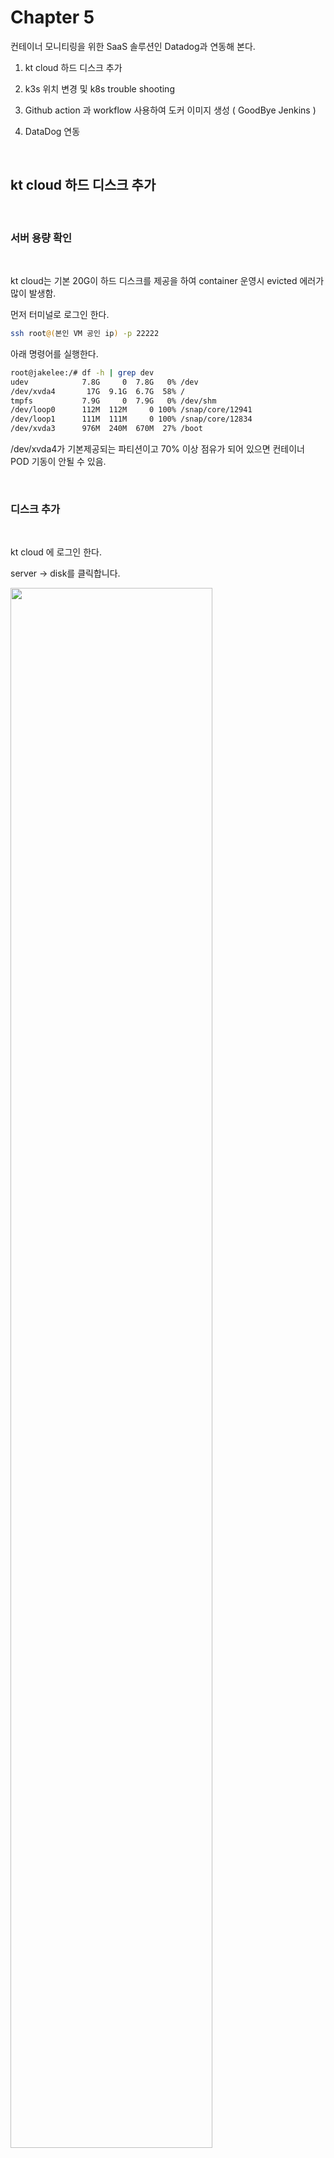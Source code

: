 # Chapter 5 
   
컨테이너 모니티링을 위한 SaaS 솔루션인 Datadog과 연동해 본다.  

1. kt cloud 하드 디스크 추가

2. k3s 위치 변경 및 k8s trouble shooting

3. Github action 과 workflow 사용하여 도커 이미지 생성 ( GoodBye Jenkins )

4. DataDog 연동


 
<br/>

##  kt cloud 하드 디스크 추가

<br/>

### 서버 용량 확인 

<br/>

kt cloud는 기본 20G이 하드 디스크를 제공을 하여 container 운영시 evicted 
에러가 많이 발생함.  

먼저 터미널로 로그인 한다.  

```bash
ssh root@(본인 VM 공인 ip) -p 22222
``` 

아래 명령어를 실행한다.  

```bash
root@jakelee:/# df -h | grep dev
udev            7.8G     0  7.8G   0% /dev
/dev/xvda4       17G  9.1G  6.7G  58% /
tmpfs           7.9G     0  7.9G   0% /dev/shm
/dev/loop0      112M  112M     0 100% /snap/core/12941
/dev/loop1      111M  111M     0 100% /snap/core/12834
/dev/xvda3      976M  240M  670M  27% /boot
```

/dev/xvda4가 기본제공되는 파티션이고 70% 이상 점유가 되어 있으면 컨테이너 POD 기동이 안될 수 있음.  

<br/>

### 디스크 추가  

<br/>

kt cloud 에 로그인 한다.    

server -> disk를 클릭합니다.  


<img src="./assets/disk_add1.png" style="width: 80%; height: auto;"/>   

create disk 를 클릭합니다.

<img src="./assets/disk_add2.png" style="width: 80%; height: auto;"/>   

아래와 같이 값을 선택합니다.  

- zone : KOR-Seoul M2 ( 현재 교육 환경은  M2 zone에 설치 )
- name : host 이름과 같이 설정 ( 식별을 편하게 하기 위함 )
- product : SSD ( 빠른 성능 )
- size : 50G 

launch 버튼을 클릭하여 디스크를 생성하며 약간의 시간 소요.

<img src="./assets/disk_add3.png" style="width: 80%; height: auto;"/>   

state 상태가 Release라고 나오며 붉은색으로 표시됨. 이것은 아직 서버에 디스크가 연결 되지 않았다는 의미.  

<img src="./assets/disk_add4.png" style="width: 80%; height: auto;"/>   

connect 버튼을 클릭을 하면 연결할 서버가 나오고 원하는 대상 서버를 선택합니다.  

<img src="./assets/disk_add5.png" style="width: 80%; height: auto;"/>   

아래 메시지가 나오면 ok를 클릭합니다. 

<img src="./assets/disk_add6.png" style="width: 60%; height: auto;"/>   

완료가 되면 status가 connect 로 나오고 kt cloud 에서는 해야 할 일은 완료 되었습니다.   

<img src="./assets/disk_add7.png" style="width: 80%; height: auto;"/>   

<br/>

### 디스크 붙이기 

<br/>

터미널로 로그인 한다.  

```bash
ssh root@(본인 VM 공인 ip) -p 22222
```  
아래 명령어를 실행한다.  

```bash
root@jakelee:/# fdisk -l
```

<img src="./assets/disk_add_fdisk.png" style="width: 80%; height: auto;"/>   

/dev/xvdb 라는 디스크가 추가 된걸 확인 할수 있습니다.  

위에서 확인한 디바이스 파티션의 포맷을 진행합니다. ( 리눅스 파티션 ext4 )

```bash
root@jakelee:/# mkfs.ext4 /dev/xvdb
```  

포맷이 완료되면 UUID를 확인할 수 있습니다.   위에서도 보이지만 아래의 명령어를 통해서도 UUID를 확인할 수 있습니다.  

```bash
root@jakelee:/# blkid
/dev/xvdb: UUID="f7f5fb33-80f0-4eda-b103-4be9b6aa070e" TYPE="ext4"
/dev/xvda2: UUID="2feb6a8f-952a-4b49-9e39-03b712dc75d3" TYPE="swap" PARTUUID="94574b76-926a-4d85-b78c-f370c646afd9"
/dev/xvda3: UUID="2cab3d8f-b495-43a2-9ea4-db1a02bce959" TYPE="ext4" PARTUUID="375daaec-397a-4545-a75a-6ab586eed954"
/dev/xvda4: UUID="89a01c64-beb2-4de2-bd8b-7aa7146e41ee" TYPE="ext4" PARTUUID="25f58f5f-6d2a-4c4b-96e9-f8345dcf4d16"
/dev/loop0: TYPE="squashfs"
/dev/loop1: TYPE="squashfs"
/dev/xvda1: PARTUUID="6eb8e524-4b89-4dfc-9d73-d259d395f4ac"
```  

이제 디스크를 사용하기 위해 마운트 할 차례입니다. 먼저 마운트 할 대상 폴더를 만들어줍니다.  

```bash
root@jakelee:/# mkdir -p /data
```  

자동 마운트를 위해 마운트 정보를 /etc/fstab 파일에 추가합니다.  

```bash
root@jakelee:/# vi /etc/fstab
```  
<img src="./assets/disk_mount.png" style="width: 80%; height: auto;"/>   

이제 마운트를 적용합니다.  

```bash
root@jakelee:/# mount -a
```  

아래 명령어를 실행하여 /data 마운트 포인트가 생성된걸 확인합니다.  

```bash
root@jakelee:/# df -h | grep dev
udev            7.8G     0  7.8G   0% /dev
/dev/xvda4       17G  9.1G  6.7G  58% /
tmpfs           7.9G     0  7.9G   0% /dev/shm
/dev/loop0      112M  112M     0 100% /snap/core/12941
/dev/loop1      111M  111M     0 100% /snap/core/12834
/dev/xvdb        49G     0   49G   0% /data
/dev/xvda3      976M  240M  670M  27% /boot
```  

<br/>

##  k3s 위치 변경

<br/>

### k3s 신규 폴더 생성 

<br/>

먼저 /var/lib/rancher를 /data 폴더에 복사합니다.  

```
cp -rp /var/lib/rancher /data
```  

rancher폴더가 생성된 것을 확인 할 수 있습니다.  
```
root@jakelee:/# ls /data
rancher
```  

<br/>

### k3s 위치 변경

<br/>

k3s 서비스의 시작 위치를 확인하기 위해 아래 명령어를 실행합니다.    

```bash
root@jakelee:/# systemctl status k3s
● k3s.service - Lightweight Kubernetes
   Loaded: loaded (/etc/systemd/system/k3s.service; enabled; vendor preset: enabled)
   Active: active (running) since Sat 2022-04-30 12:04:31 KST; 22h ago
     Docs: https://k3s.io
  Process: 989 ExecStartPre=/sbin/modprobe overlay (code=exited, status=0/SUCCESS)
  Process: 978 ExecStartPre=/sbin/modprobe br_netfilter (code=exited, status=0/SUCCESS)
  Process: 956 ExecStartPre=/bin/sh -xc ! /usr/bin/systemctl is-enabled --quiet nm-cloud-setup.serv
 Main PID: 990 (k3s-server)
    Tasks: 506
```  

서비스 위치는 /etc/systemd/system/k3s.service 이란 것을 확인 할 수 있고  
vi 에디터로 /etc/systemd/system/k3s.service 를 수정합니다.  

ExecStart 구문에서 --data-dir=/data/rancher/k3s 를 추가합니다.


```bash
# before
ExecStart=/usr/local/bin/k3s \
    server  \
        '--tls-san' \
        '210.106.105.165' \

# after
ExecStart=/usr/local/bin/k3s \
    server \
        '--data-dir=/data/rancher/k3s' \
        '--tls-san' \
        '210.106.105.165' \

```  

시스템 데몬과 k3s를 재기동 합니다.  

```bash
systemctl daemon-reload 
systemctl restart k3s
```  

정상기동을 확인합니다.   

```bash
systemctl status k3s
```  

신규 파티션 ( /dev/xvdb )에 disk가 사용되는지 확인 합니다.

```bash
root@jakelee:/# df -h | grep dev
udev            7.8G     0  7.8G   0% /dev
/dev/xvda4       17G  9.0G  6.8G  58% /
tmpfs           7.9G     0  7.9G   0% /dev/shm
/dev/loop0      112M  112M     0 100% /snap/core/12941
/dev/loop1      111M  111M     0 100% /snap/core/12834
/dev/xvdb        49G  6.5G   41G  14% /data
/dev/xvda3      976M  240M  670M  27% /boot
```  

k3s 에서 evicted 된 pod를 정리한다.  

먼저 pod 상태를 를 살펴 봅니다.  

```bash
kubect get po --all-namespaces
```

아래 명령어를 실행하면 Pod가 정리되고 재기동 됩니다.       

```bash
kubectl drain --delete-emptydir-data --ignore-daemonsets --force < node 이름 > && kubectl uncordon < node 이름 >
```

```bash
root@jakelee:~# kubectl drain --delete-emptydir-data --ignore-daemonsets --force jakelee && kubectl uncordon jakelee
node/jakelee cordoned
WARNING: ignoring DaemonSet-managed Pods: monitoring/prometheus-prometheus-node-exporter-2dgkh, kube-system/svclb-traefik-ppwjm, default/my-datadog-5vtk6
evicting pod kube-system/local-path-provisioner-84bb864455-gsm9c
argocd-applicationset-controller-66689cbf4b-czwx7
evicting pod monitoring/prometheus-grafana-75898f6f7b-bwgd6
I0501 20:52:09.033684   24024 request.go:665] Waited for 1.000050949s due to client-side throttling, not priority and fairness, request: POST:https://127.0.0.1:6443/api/v1/namespaces/monitoring/pods/alertmanager-prometheus-kube-prometheus-alertmanager-0/eviction
pod/argocd-notifications-controller-5f8c5d6fc5-7sr85 evicted
pod/argocd-server-5bbd4cfc66-rhwpj evicted
pod/coredns-96cc4f57d-jwlxm evicted
kube-prometheus-operator-85bcb96fcb-jfql6 evicted
pod/prometheus-prometheus-kube-prometheus-prometheus-0 evicted
pod/alertmanager-prometheus-kube-prometheus-alertmanager-0 evicted
I0501 20:52:19.187060   24024 request.go:665] Waited for 3.595956327s due to client-side throttling, not priority and fairness, request: GET:https://127.0.0.1:6443/api/v1/namespaces/dev/pods/dev-edu6-cc658fb7b-dr7mw
pod/mynginx-69d586ff67-m284g evicted
pod/prometheus-kube-state-metrics-77698656df-c6jl2 evicted
pod/dev-edu6-cc658fb7b-zm4dh evicted
node/jakelee evicted
node/jakelee uncordoned
```  

disk full 이 발생한 경우는 아래 명령어를 사용하여 disk-pressure- 관련 메시지를 확인한다.  

```bash
kubectl describe node < node 명 >
```  

taint 명령어를 사용하여 해당 node를 untaint 하여 pod 가 schedule 되게 한다.   

```bash  
kubectl taint nodes jakelee node.kubernetes.io/disk-pressure- 
```  

<br/>

##  Github action 과 workflow 사용하여 도커 이미지 생성 ( Goodbye Jenkins )

<br/>

### GitHub Package

<br/>

github 에서도 Packages 라는 이름으로 도커 레지스트리를 기능을 지원한다.  
현재 private은 500 메가 까지는 제공을 하고 있다.  

docker 이미지 이름은 앞에 ghcr.io가 붙는다.  
github의 본인 계정으로 이동하면 packages tab을 볼수 있다.  

<img src="./assets/github_package.png" style="width: 80%; height: auto;"/>  

<br/>

### GitHub Docker 이미지 빌드 후 github package 에 push 

<br/>

우리가 그동안 Jenkins 를 통하여 Docker Build 를 수행 했지만 이제는
Github의 Action , workflow 기능을 이용하여 빌드를 수행해본다.   

<br/>

https://github.com/shclub/edu7 를 본인의 github에 fork 한다.  

Actions tab 을 클릭한다.  

<img src="./assets/github_action1.png" style="width: 80%; height: auto;"/>  

템플릿 목록이 나오고 먼저 Github package 에  push 하기 위해서 Publish Docker Container Template을 선택한 후 configure 를 클릭한다.  
- IOS 나 Android의 경우는 search 메뉴에서 검색한다.    

<img src="./assets/github_action_template.png" style="width: 80%; height: auto;"/>  

docker-publish.yml 화일이 아래 처럼 생기고 schedule 부분의 2개 라인만
주석 처리하고 Start commit을 클릭한다.  

<img src="./assets/github_action3.png" style="width: 100%; height: auto;"/>  

./github/workflows 폴더가 생성이 되고 docker-publish.yml 화일이 생성 된것을 확인 할수 있다.  

<img src="./assets/github_action4.png" style="width: 100%; height: auto;"/>  

다시 Actions Tab을 클릭한다.  
Docker 라는 workflow 가 생성이되고 오른편에 pipeline 이 실행 되고 있는것을  확인할 수있다.  

<img src="./assets/github_action5.png" style="width: 100%; height: auto;"/>  

정상적으로 수행이되면 파란색으로 아이콘이 변경이되고 에러가 발생하면 붉은색으로 나온다.  

<img src="./assets/github_action6.png" style="width: 100%; height: auto;"/>  

해당 파이프라인 클릭 ( create  Docker-publish.yml ) 하면 빌드 화면으로 넘어가고 Build를 클릭하면 오른편에 파이프라인 세부 로그를 볼 수있다.  

<img src="./assets/github_action7.png" style="width: 100%; height: auto;"/>  

생성된 빌드 이미지를 보기 위해서는 본인 계정을 클릭한다.  

<img src="./assets/github_action8.png" style="width: 100%; height: auto;"/>  

repository에서도 오른편에서 package 를 통해 확인 할 수도 있다.  

<img src="./assets/github_action8-1.png" style="width: 100%; height: auto;"/>  

Packages를 클릭하면 신규로 생성된 도커 이미지를 확인 할 수 있다.  

<img src="./assets/github_action9.png" style="width: 100%; height: auto;"/>  

해당 도커 이미지를 클릭하면 docker pull을 위한 도커 이미지를 명령어를 확인 할 수 있고 오른편에는
package를 설정할수 있다.  

기본 설정은 public 이다.  

<img src="./assets/github_action10.png" style="width: 100%; height: auto;"/>  

생성된 도커를  터미널 창에서 아래와 같이 실행한다.  
기본 tag는 master 이다.  


```bash
root@jakelee:~# docker run ghcr.io/shclub/edu7:master
 * Serving Flask app 'app' (lazy loading)
 * Environment: production
   WARNING: This is a development server. Do not use it in a production deployment.
   Use a production WSGI server instead.
 * Debug mode: off
 * Running on all addresses (0.0.0.0)
   WARNING: This is a development server. Do not use it in a production deployment.
 * Running on http://127.0.0.1:5000
 * Running on http://172.17.0.2:5000 (Press CTRL+C to quit)
 ```  

  
<br/>

### GitHub Docker 이미지 빌드 후 docker hub  에 push 

<br/>

GitHub package 가 아닌 Docker hub 에 push 해본다.  

Actions Tab으로 이동하여 New workflow를 클릭한다.  

<img src="./assets/github_action11.png" style="width: 100%; height: auto;"/>  

아래의 내용을 복사한다.    

```bash
name: Publish Docker image

on:
#  release:
#    types: [published]
  push:
    branches: [ master ]
    # Publish semver tags as releases.
#    tags: [ 'v*.*.*' ]
  pull_request:
    branches: [ master ]
    
jobs:
  push_to_registry:
    name: Push Docker image to Docker Hub
    runs-on: ubuntu-latest
    steps:
      - name: Check out the repo
        uses: actions/checkout@v3
      
      - name: Log in to Docker Hub
        uses: docker/login-action@f054a8b539a109f9f41c372932f1ae047eff08c9
        with:
          username: ${{ secrets.DOCKER_USERNAME }}
          password: ${{ secrets.DOCKER_PASSWORD }}
      
      - name: Extract metadata (tags, labels) for Docker
        id: meta
        uses: docker/metadata-action@98669ae865ea3cffbcbaa878cf57c20bbf1c6c38
        with:
          images: shclub/edu7
      
      - name: Build and push Docker image
        uses: docker/build-push-action@ad44023a93711e3deb337508980b4b5e9bcdc5dc
        with:
          context: .
          push: true
          tags: shclub/edu7 
          #${{ steps.meta.outputs.tags }}
          labels: ${{ steps.meta.outputs.labels }}
```  

아래와 같이 생성이 되면 화일명을 docker-hub-publish.yml로 변경을 하고 image 이름을 원하는 이름으로 변경한다.  
본인 docker hub id 를 사용한다.  

```bash
#before
      - name: Extract metadata (tags, labels) for Docker
        id: meta
        uses: docker/metadata-action@98669ae865ea3cffbcbaa878cf57c20bbf1c6c38
        with:
          images: shclub/edu7
      
      - name: Build and push Docker image
        uses: docker/build-push-action@ad44023a93711e3deb337508980b4b5e9bcdc5dc
        with:
          context: .
          push: true
          tags: shclub/edu7 
          labels: ${{ steps.meta.outputs.labels }}
#after
      - name: Extract metadata (tags, labels) for Docker
        id: meta
        uses: docker/metadata-action@98669ae865ea3cffbcbaa878cf57c20bbf1c6c38
        with:
          images: <본인 도커 계정>/edu7 <-- 수정
      
      - name: Build and push Docker image
        uses: docker/build-push-action@ad44023a93711e3deb337508980b4b5e9bcdc5dc
        with:
          context: .
          push: true
          tags: <본인 도커 계정>/edu7   <-- 수정  
          labels: ${{ steps.meta.outputs.labels }}
```  

<img src="./assets/github_action12.png" style="width: 100%; height: auto;"/>  

start commit 버튼을 클릭하면 화일이 신규로 생긴것을 확인할 수가 있고  빌드가 수행이 된다.  

<img src="./assets/github_action13.png" style="width: 100%; height: auto;"/>  

Actions Tab 으로 이동하면 Publish Docker image 가 생성이 되고 빌드 파이프 라인이 성공 1개 에러 1개가 발생 한 것을 확인 할 수 있다.  

<img src="./assets/github_action14.png" style="width: 100%; height: auto;"/>  

에러를 클릭하면 세부 파이프라인 창으로 이동을 하고 오른편 화면에 에러가 난 곳을 확장 하여 에러메시지를
확인한다.  

에러 메시지는  Github Repository (edu7)에 도커 허브 credential을 만들지 않아서 발생한 에러이다.

<img src="./assets/github_action15.png" style="width: 100%; height: auto;"/>  

도커 허브 Credential을 만들기 위해서 setting -> secret 으로 이동하여 Action을 클릭한다.  

<img src="./assets/github_action_docker1.png" style="width: 100%; height: auto;"/>  

New Repository Secret를 클릭한다.  

<img src="./assets/github_action_docker2.png" style="width: 100%; height: auto;"/>  

docker-hub-publish.yml 에 생성한 것처럼 설정을 한다.   

```bash
with:
          username: ${{ secrets.DOCKER_USERNAME }}
          password: ${{ secrets.DOCKER_PASSWORD }}
```

아래와 같이 secret을 생성한다.  

<img src="./assets/github_action_docker3.png" style="width: 100%; height: auto;"/>   

2개의 secret이 생성된 것을 확인 할수 있다.  

<img src="./assets/github_action_docker4.png" style="width: 100%; height: auto;"/>   

Actions Tab 으로 이동하여 Publish Docker image 를 선택하고 에러난 화면을 클릭하여 세부 파이프라인 창으로 이동한다.  

<img src="./assets/github_action_docker5.png" style="width: 100%; height: auto;"/>  

오른쪽 상단에 Re-run failed job을 선택한다.  

<img src="./assets/github_action_docker6.png" style="width: 100%; height: auto;"/>  

Re-run jobs를 클릭한다.  

<img src="./assets/github_action_docker7.png" style="width: 100%; height: auto;"/>  

다시 파이프라인을 재실행을 한다.  

<img src="./assets/github_action_docker8.png" style="width: 100%; height: auto;"/>  

성공으로 빌드 된것을 확인 할 수 있다.  

<img src="./assets/github_action_docker9.png" style="width: 100%; height: auto;"/>  

도커 허브로 이동하여 생성된 이미지를 확인한다.  

<img src="./assets/github_action_docker10.png" style="width: 100%; height: auto;"/>  


<br/>

### 수동으로 Actions workflow 실행 

<br/>

workflow는 schedule 또는 event trigger를 통해서 동작을 하지만 수동으로 원할때만 빌드 할수 있도록 구성을 할 수 있다. 

<br/>

docker-hub-publish.yml 화일에서 on 아래에 아래와 같이 추가해 준다.  
기존의 값은 주석 처리한다.  ( jobs 아래 내용은 수정하지 않는다 )  

```bash
on:      
  workflow_dispatch:
    inputs:
      name:
        description: "TAG"
        required: true
        default: "master"
#  schedule:
#    - cron: '25 2 * * *'
#  push:
#    branches: [ master ]
#    # Publish semver tags as releases.
#    tags: [ 'v*.*.*' ]
#  pull_request:
#    branches: [ master ]
```  

Commit을 하고 Actions Tab으로 이동하면 아래와 같이 Run workflow 버튼이 생성된 것을 확인 할 수 있다.  

버튼을 클릭하면 설정한 Input 값이 나오고 Run을 하면 실행이 된다.  

<img src="./assets/github_action_manual.png" style="width: 80%; height: auto;"/>  


##  DataDog 연동

<br/>

SaaS 형 All-In-One 모니터링 솔루션인 DataDog과 연동합니다.
### 가입하기

<br/>

브라우저에서 https://www.datadoghq.com/ 로 이동한후 Free Trial을 클릭합니다. 

무료 계정은 14일간 사용이 가능하다.  

처음에 나오는 항목은 datadog 서버의 위치를 선택하게 되며 이번 예제는 US5를 기준으로 설명합니다.  

<img src="./assets/datadog_signup.png" style="width: 80%; height: auto;"/>  

가입 완료 후 로그인을 할때 서버위치를 선택하고 로그인 합니다. ( US5 선택 )  

<img src="./assets/datadog_select_zone.png" style="width: 80%; height: auto;"/>  

Agent Setup 화면이 나오면 왼쪽 상단의 Dog 아이콘을 클릭합니다.  

<img src="./assets/datadog_home.png" style="width: 80%; height: auto;"/> 

DataDog과 연동하기 위해서는 API / APP Key가 필요합니다.  

먼저 기 생성된 API key 와 APP Key를 생성 하기 위해서  왼쪽 하단의 계정을 클릭하고 Organization Setting을 클릭합니다.  

<img src="./assets/datadog_apikey_find1.png" style="width: 80%; height: auto;"/> 

API Keys를 클릭합니다.  
<img src="./assets/datadog_apikey_find2.png" style="width: 80%; height: auto;"/> 

APK Key를 클릭하면 오른쪽 화면에 Key라는 값을 확인 할 수 있습니다.  

<img src="./assets/datadog_apikey_find3.png" style="width: 80%; height: auto;"/> 

Key 가 있는 라인을 클릭하면 화면이 Pop-up이 되고 Copy 버튼을 클릭하여 key를 복사합니다.  

<img src="./assets/datadog_apikey_find4.png" style="width: 80%; height: auto;"/>   

API Key는 하나가 기본적으로 생성이 되지만 APP Key는 직접 생성해야 합니다.  

Application Keys를 선택하고 New Key를 클릭합니다.  

<img src="./assets/datadog_appkey1.png" style="width: 80%; height: auto;"/>   

Name는 원하는 값을 입력하고 Create key 버튼을 클릭합니다.  

<img src="./assets/datadog_appkey2.png" style="width: 80%; height: auto;"/> 

APP key가 생성되고  Copy key 버튼을 클릭하여 APP Key를 저장합니다.  
 
<img src="./assets/datadog_appkey3.png" style="width: 80%; height: auto;"/> 

<br/>

###  Agent 설정

<br/>

이제 kubernetes 모니터링을 위해서 DataDog Agent 를 설치합니다.  

먼저 터미널로 로그인 한다.  

```bash
ssh root@(본인 VM 공인 ip) -p 22222
``` 

먼저 vi 에디터를 사용하여 datadog-values.yaml 화일을 생성한다.  

```bash
root@jakelee:~# vi  datadog-values.yaml
```   

아래 내용을 복사하여 붙여 넣기를 한다.  

```bash 
# Datadog Agent with Datadog Cluster Agent and
# OrchestratorExplorer (Live Containers), Check Runners, and
# External Metrics Server enabled

targetSystem: "linux"
datadog:
  site: us5.datadoghq.com
  apiKey: ------
  appKey: ------
  # If not using secrets, then use apiKey and appKey instead
  #apiKeyExistingSecret: datadog-secret
  #appKeyExistingSecret: datadog-secret
  clusterName: default
  tags: []
  kubelet:
    tlsVerify: "false"
  orchestratorExplorer:
    enabled: true
  logs:
    enabled: true
    containerCollectAll: true
    containerCollectUsingFiles: true
  apm:
    portEnabled: true
    socketPath: /var/run/datadog/apm.socket
    hostSocketPath: /var/run/datadog/
  processAgent:
    enabled: true
    processCollection: true
  systemProbe:
    enableTCPQueueLength: true
    enableOOMKill: false
    collectDNSStats: true
    #agents:
        #  tolerations:
    # These tolerations are needed to run the agent on master nodes
    #- effect: NoSchedule
    #  key: node-role.kubernetes.io/controlplane
    #  operator: Exists
    #- effect: NoExecute
    #  key: node-role.kubernetes.io/etcd
    #  operator: Exists
```    


API Key와  APP Key를 본인의 것으로 수정합니다.  

site 정보는 us5로 되어 있고 clusterName은 원하는 것으로 변경하면 됩니다.  

```bash 
datadog:
  site: us5.datadoghq.com
  apiKey: < 본인의 API key >
  appKey: < 본인의 APP key >
  # If not using secrets, then use apiKey and appKey instead
  #apiKeyExistingSecret: datadog-secret
  #appKeyExistingSecret: datadog-secret
  clusterName: default
```  

kt cloud는 kernel 버전이 낮아 아래 옵션을 true로 설정하면 에러가 발생하여 false로 설정한다.  

```
systemProbe:
    enableOOMKill: false
```  

datadog namespace를 생성합니다.   

```bash
root@jakelee:~# kubectl create namespace datadog
namespace/datadog created
```  

secret 형식으로 api key 와 app key를 사용하기 위해서는 secret 를 생성합니다.  
일반 키로 적용 했으면 SKIP.

```bash
kubectl create secret generic datadog-secrets --from-literal api-key=<본인 api key> --from-literal app-key=<본인 app key>  
```
실제 예  

```bash
kubectl create secret generic datadog-secrets --from-literal api-key=111111 --from-literal app-key=11111 -n data dog
```

helm repository를 추가 합니다.  

```bash
helm repo add datadog https://helm.datadoghq.com
```  

helm 차트의 최신 버전을 가져 옵니다.    

```bash
helm repo update
```  

진행하기 전에 아래 명령어를 먼저 수행한다.  

```bash
kubectl config view --raw  > ~/.kube/config
export KUBECONFIG=/etc/rancher/k3s/k3s.yaml
```  

반복 작업을 하지 않기 위해 아래와 같이 실행한다.

```bash
# /etc/profile을 vi 에디터로 오픈한다.
vi /etc/profile
# 아래 구문을 추가하고 저장한다.
export KUBECONFIG=/etc/rancher/k3s/k3s.yaml
#  수정된 값을 적용한다.
source /etc/profile
```  

helm (버전 3.x) 을 사용하여 Datadog Agent 를 deploy 합니다.  

```bash
helm install -f datadog-values.yaml my-datadog datadog/datadog -n datadog
```  

정상적으로 배포가 되었는지 pod를 조회해 본다.  

```bash
root@jakelee:~# kubectl get po -n datadog
NAME                                            READY   STATUS    RESTARTS   AGE
my-datadog-5vtk6                                3/3     Running   0          34h
my-datadog-kube-state-metrics-f9c786668-gmkfg   1/1     Running   0          168m
my-datadog-cluster-agent-77fb7d877c-n4d8v       1/1     Running   0          168m
```  

web browser의 data dog에서 Infrastructure -> Infrastructure List로 이동한다.  

<img src="./assets/datadog_infra_list.png" style="width: 80%; height: auto;"/>  

Agent가 잘 작동하면 우리가 설정한 서버이름과 정보가 보인다.  

<img src="./assets/datadog_infra_server.png" style="width: 80%; height: auto;"/>   

<br/>

서버 Metric 정보도 확인 할수 있다.  

<img src="./assets/datadog_infra_server_detail.png" style="width: 80%; height: auto;"/>   

Cluster Agent를 설정하였기 때문에 kubernetes의 container 정보를 확인 할 수도 있다.  

<img src="./assets/datadog_infra_server_container.png" style="width: 80%; height: auto;"/>

live container 를 클릭하면 좀더 자세한 k8s 컨테이너 정보를 실시간으로 확인 할 수 있다.  

<img src="./assets/datadog_k8s_container.png" style="width: 80%; height: auto;"/>  

실시간 정보 이외에도 위 상단의 prev 버튼으로 과거의 metric 정보도 확인 할 수 있다.  

<img src="./assets/datadog_k8s_container_prev.png" style="width: 80%; height: auto;"/>

<br/>

###  Log / Trace 설정

<br/>

인프라 Metric은 위에서 처럼 Agent를 설치하면 되지만 Application의 Log 와 Trace를 위해서는 별도 설정이 필요하다.   

구성은 다음과 같다.   

<img src="./assets/datadog_dogstatsd.png" style="width: 80%; height: auto;"/>  

<br/>

APM -> Docs 메뉴로 이동한다.  

<img src="./assets/datadog_docs1.png" style="width: 80%; height: auto;"/>  

Container Based -> Kubernetes -> Helm Chart -> Python을 선택한다.  

<img src="./assets/datadog_docs2.png" style="width: 80%; height: auto;"/>  

Agenst Setup은 이미 완료 했기 때문에 Configure your application container for APM 으로 이동한다.  

오른쪽 메뉴를 다 체크를 하면 왼쪽 yaml 파일에 내용이 추가 된것을 확인할수 있다.  

<img src="./assets/datadog_docs3.png" style="width: 80%; height: auto;"/>  

<br/>

vm에서 먼저 테스트 해보기 위해 pip3 버전을 확인한다.  
ubuntu 18 버전에서는 python 3.6이 설치 된것 을 확인 할 수 있다.  

```bash
root@jakelee:~/edu7# pip3 -V
pip 9.0.1 from /usr/lib/python3/dist-packages (python 3.6)
```

DataDog의 python trace library 인 ddtrace 0.34.0 버전을 설치한다.  
- python 3.8 에서는 최신 버전 설치 가능

```bash 
root@jakelee:~/edu7# pip3 install ddtrace==0.34.0
Collecting ddtrace==0.34.0
  Downloading https://files.pythonhosted.org/packages/09/ad/0ae290415ca1ba97d347915b6fe15f2d7d686260f0b177317ec05b9beda3/ddtrace-0.34.0-cp36-cp36m-manylinux1_x86_64.whl (508kB)
    100% |████████████████████████████████| 512kB 2.7MB/s
Collecting msgpack>=0.5.0 (from ddtrace==0.34.0)
  Downloading https://files.pythonhosted.org/packages/61/3c/2206f39880d38ca7ad8ac1b28d2d5ca81632d163b2d68ef90e46409ca057/msgpack-1.0.3.tar.gz (123kB)
    100% |████████████████████████████████| 133kB 10.7MB/s
Building wheels for collected packages: msgpack
  Running setup.py bdist_wheel for msgpack ... done
  Stored in directory: /root/.cache/pip/wheels/b4/58/67/1a6b3c87c4b15456c801d68297a8d6e9040b1e95f3293a82cf
Successfully built msgpack
Installing collected packages: msgpack, ddtrace
Successfully installed ddtrace-0.34.0 msgpack-1.0.3
```  

flask를 설치한다. ( kt cloud 기준 )

```bash 
root@jakelee:~/edu7# pip3 install flask==0.11.1
```  

github의 edu7 repository에서 datadog 폴더의 app.py 화일을 복사하여 저장한다.  


```bash 
root@jakelee:~/edu7# vi app.py
```  

아래의 값은 datadog에서 보여지는 이름이기 때문에 적당히 변경하다.  

```bash
config.env = "jake_edu"  # the environment the application is in
config.service = "app"  # name of your application
config.version = "0.1"  # version of your application
```  

python flask 기동시 아래와 같은 에러가 발생하면   

```
OSError: [Errno 98] Address already in use
```  

5000번 포트를 검색을 한 후 기존 서비스를 kill 한다.  

```
lsof -i:5000
```  

아래 명령어를 사용 하여 서비스를 기동한다.  

```bash
DD_LOGS_INJECTION=true DD_TRACE_DEBUG=true ddtrace-run python3 app.py
```  

- DD_LOGS_INJECTION=true DD_TRACE_DEBUG=true 을 앞에 사용하지 않으면 에러 발생

    <img src="./assets/datadog_trace_error.png" style="width: 80%; height: auto;"/>  

실행해보자.  

```bash 
root@jakelee:~/edu7# DD_LOGS_INJECTION=true DD_TRACE_DEBUG=true ddtrace-run python3 app.py
2022-05-02 14:20:00,182 WARNING [werkzeug] [_internal.py:225] [dd.trace_id=0 dd.span_id=0] -  * Running on all addresses.
   WARNING: This is a development server. Do not use it in a production deployment.
2022-05-02 14:20:00,182 INFO [werkzeug] [_internal.py:225] [dd.trace_id=0 dd.span_id=0] -  * Running on http://172.27.0.134:5000/ (Press CTRL+C to quit)
2022-05-02 14:20:18,471 INFO [__main__] [app.py:36] [dd.trace_id=7289993804914578989 dd.span_id=12183544174804120126] -  Container EDU | POD Working : jakelee | v=1

2022-05-02 14:20:18,472 INFO [werkzeug] [_internal.py:225] [dd.trace_id=0 dd.span_id=0] - 127.0.0.1 - - [02/May/2022 14:20:18] "GET / HTTP/1.1" 200 -
```  

새로운 창을 띄워 아래 명령어를 2번 실행 한다.

```bash
root@jakelee:~# curl localhost:5000
 Container EDU | POD Working : jakelee | v=1
root@jakelee:~# curl localhost:5000
 Container EDU | POD Working : jakelee | v=1
root@jakelee:~#
```  

브라우저에서 DataDog으로 로그인 하고 Infrastructure -> Infrastructure List 로 이동한다.  

본인의 서버를 클릭하면 오른쪽에 세부 화면이 나오고 trace를 선택하면 2개의 trace를 볼수 있다.  

<img src="./assets/datadog_infra_trace.png" style="width: 80%; height: auto;"/>   

또한  APM -> Traces 를 통하여 진입할 수도 있다.

<img src="./assets/datadog_apm_trace.png" style="width: 80%; height: auto;"/> 

2개의 데이터중 하나를 클릭한다.  

<img src="./assets/datadog_apm_trace1.png" style="width: 80%; height: auto;"/>   

Live Trace를 볼수 있고 아래와 같이 Span 을 그래프 / List / Map 형태로 볼 수 있다.  

<img src="./assets/datadog_apm_trace2.png" style="width: 80%; height: auto;"/>   

로그가 수집이 되지 않으면 daemonset을 수정해야 한다.  
먼저 daemonset을 조회한다.  
  
```bash
root@jakelee:~/edu7# kubectl get daemonset
NAME         DESIRED   CURRENT   READY   UP-TO-DATE   AVAILABLE   NODE SELECTOR            AGE
my-datadog   1         1         1       1            1           kubernetes.io/os=linux   2d5h
```  

수정 모드로 진입하여  

```bash
root@jakelee:~/edu7# kubectl edit daemonset my-datadog
```  

아래에서 LOG 관련된 값을 true로 설정한다.  

```bash
       - name: DD_APM_ENABLED
          value: "true"
        - name: DD_LOGS_ENABLED
          value: "true"
        - name: DD_LOGS_CONFIG_CONTAINER_COLLECT_ALL
          value: "true"
        - name: DD_LOGS_CONFIG_K8S_CONTAINER_USE_FILE
          value: "true"
        - name: DD_LOGS_CONFIG_AUTO_MULTI_LINE_DETECTION
          value: "true"
```  

<br/>

k8s의 pod로 구성을 해보자. 구성도는 아래와 같다.     

<img src="./assets/datagog_k8s_architecture.png" style="width: 80%; height: auto;"/>  

<br/>

github의 shclub/edu8 리포지토리에 deployment.yaml 를 사용한다.  

배포를 적용한다.  

```bash
root@jakelee:~/edu7# kubectl apply -f deployment.yaml
deployment.apps/edu8 created
```  

pod 의 로그를 확인하고 서비스 ip 와 포트를 확인 한다.  

```bash 
root@jakelee:~/edu7# kubectl logs -f edu8-7dddb77987-hgknh
2022-05-02 06:02:34,492 WARNING [werkzeug] [_internal.py:225] [dd.trace_id=0 dd.span_id=0] -  * Running on all addresses.
   WARNING: This is a development server. Do not use it in a production deployment.
2022-05-02 06:02:34,493 INFO [werkzeug] [_internal.py:225] [dd.trace_id=0 dd.span_id=0] -  * Running on http://10.42.0.200:5000/ (Press CTRL+C to quit)
2022-05-02 06:03:31,391 INFO [__main__] [app.py:36] [dd.trace_id=9691429885235158795 dd.span_id=10369185742989157470] -  Container EDU | POD Working : edu8-7dddb77987-hgknh | v=1
```  

창을 하나 더 열어서 아래 명령어를 수행하면 서비스가 호출이 된다.     

```bash
root@jakelee:~# curl http://10.42.0.200:5000
 Container EDU | POD Working : edu8-7dddb77987-hgknh | v=1
```  

브라우저의 DataDog에서 trace를 확인 할 수 있다.  

<img src="./assets/datadog_container_trace.png" style="width: 80%; height: auto;"/>  

<br/>
개발 언어 마다 config 별도 설정 해야 하나? 

<img src="./assets/istio.png" style="width: 80%; height: auto;"/>

<br/>

## 과제

<br/>

### 과제 1

현재 Docker Root 디렉토리를 /data로 변경한다.  

도커도 위와 같이 폴더를 변경 할 수 있습니다.    

- TIP 
    - 현재 Docker Root 디렉토리 확인
        - docker info | grep "Docker Root Dir"
    - 도커 status 정보
        - systemctl status docker
    - ExecStart로 시작하는 라인 끝에 --data-root=/data/docker 추가


